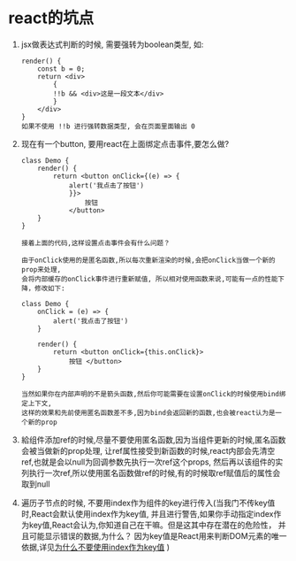 # react的坑点

1. jsx做表达式判断的时候, 需要强转为boolean类型, 如:
    ```
    render() {
        const b = 0;
        return <div>
            {
            !!b && <div>这是一段文本</div>
            }
        </div>
    }
    如果不使用 !!b 进行强转数据类型, 会在页面里面输出 0
    ```

2. 现在有一个button, 要用react在上面绑定点击事件,要怎么做?
    ```
    class Demo { 
        render() { 
            return <button onClick={(e) => { 
                alert('我点击了按钮') 
                }}> 
                    按钮 
                </button> 
        } 
    } 

    接着上面的代码,这样设置点击事件会有什么问题？

    由于onClick使用的是匿名函数,所以每次重新渲染的时候,会把onClick当做一个新的prop来处理,
    会将内部缓存的onClick事件进行重新赋值, 所以相对使用函数来说,可能有一点的性能下降，修改如下:

    class Demo { 
        onClick = (e) => { 
            alert('我点击了按钮') 
        } 

        render() { 
            return <button onClick={this.onClick}> 
                按钮 </button> 
        } 
    } 

    当然如果你在内部声明的不是箭头函数,然后你可能需要在设置onClick的时候使用bind绑定上下文,
    这样的效果和先前使用匿名函数差不多,因为bind会返回新的函数,也会被react认为是一个新的prop
    ```

3. 給组件添加ref的时候,尽量不要使用匿名函数,因为当组件更新的时候,匿名函数会被当做新的prop处理,
    让ref属性接受到新函数的时候,react内部会先清空ref,也就是会以null为回调参数先执行一次ref这个props,
    然后再以该组件的实列执行一次ref,所以使用匿名函数做ref的时候,有的时候取ref赋值后的属性会取到null

4. 遍历子节点的时候, 不要用index作为组件的key进行传入(当我门不传key值时,React会默认使用index作为key值,
    并且进行警告,如果你手动指定index作为key值,React会认为,你知道自己在干嘛。但是这其中存在潜在的危险性，
    并且可能显示错误的数据,为什么？
        因为key值是React用来判断DOM元素的唯一依据,详见[为什么不要使用index作为key值](https://www.jianshu.com/p/6d2518cc19bc)
    )


